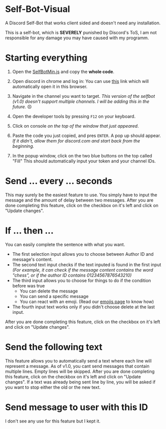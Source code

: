 # Self-Bot-Visual
A Discord Self-Bot that works client sided and doesn't need any installation.

This is a self-bot, which is **SEVERELY** punished by Discord's ToS, I am not responsible for any damage you may have caused with my programm.

Starting everything
===

1. Open the [SelfBotMin.js](https://github.com/cazeip/Self-Bot-Visual/blob/main/selfBotMin.js) and copy the **whole code**.

1. Open discord in chrome and log in:
You can use [this](http://discord.com/app) link which will automatically open it in this browser.

1. Navigate in the channel you want to target.
*This version of the selfbot (v1.0) doesn't support multiple channels. I will be adding this in the future.* 😣

1. Open the developer tools by pressing `F12` on your keyboard.

1. Click on console *on the top of the window that just appeared*.

1. Paste the code you just copied, and pres `ENTER`.
A pop up should appear.
*If it didn't, allow them for discord.com and start back from the beginning.*

1. In the popup window, click on the two blue buttons on the top called "Fill"
This should automatically input your token and your channel IDs.

Send ... every ... seconds
===
This may surely be the easiest feature to use. You simply have to input the message and the amount of delay between two messages. After you are done completing this feature, click on the checkbox on it's left and click on "Update changes".

If ... then ...
===
You can easily complete the sentence with what you want.
- The first selection input allows you to choose between Author ID and message's content.
- The second text input checks if the text inputed is found in the first input *(For example, it can check if the message content contains the word "chess", or if the author ID contains 01234567876543210)*
- The third input allows you to choose for things to do if the condition before was true
    - You can delete the message
    - You can send a specific message
    - You can react with an emoji. (Read our [emojis page](https://github.com/cazeip/Self-Bot-Visual/blob/main/emojis.md) to know how)
- The fourth input text works only if you didn't choose delete at the last input.

After you are done completing this feature, click on the checkbox on it's left and click on "Update changes".

Send the following text
===
This feature allows you to automatically send a text where each line will represent a message. As of v1.0, you cant send messages that contain multiple lines. Empty lines will be skipped.
After you are done completing this feature, click on the checkbox on it's left and click on "Update changes". If a text was already being sent line by line, you will be asked if you want to stop either the old or the new text.

Send message to user with this ID
===
I don't see any use for this feature but I kept it.
